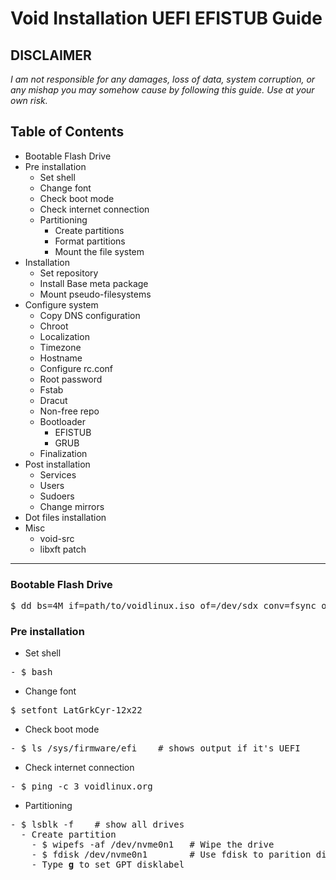 # Void Installation UEFI EFISTUB Guide

**DISCLAIMER**
---
_I am not responsible for any damages, loss of data, system corruption, or any mishap you may somehow cause by following this guide._
_Use at your own risk._

## Table of Contents

- Bootable Flash Drive
- Pre installation
  - Set shell
  - Change font
  - Check boot mode
  - Check internet connection
  - Partitioning
    - Create partitions
    - Format partitions
    - Mount the file system
- Installation
  - Set repository
  - Install Base meta package
  - Mount pseudo-filesystems
- Configure system
  - Copy DNS configuration
  - Chroot
  - Localization
  - Timezone
  - Hostname
  - Configure rc.conf
  - Root password
  - Fstab
  - Dracut
  - Non-free repo
  - Bootloader
    - EFISTUB
    - GRUB
  - Finalization
- Post installation
  - Services
  - Users
  - Sudoers
  - Change mirrors
- Dot files installation
- Misc
  - void-src
  - libxft patch

---

###  Bootable Flash Drive

<pre>
$ dd bs=4M if=path/to/voidlinux.iso of=/dev/sdx conv=fsync oflag=direct status=progress
</pre>

### Pre installation

- Set shell
<pre>
- $ bash
</pre>

- Change font
<pre>
$ setfont LatGrkCyr-12x22
</pre>

- Check boot mode
<pre>
- $ ls /sys/firmware/efi    # shows output if it's UEFI
</pre>

- Check internet connection
<pre>
- $ ping -c 3 voidlinux.org
</pre>

- Partitioning
<pre>
- $ lsblk -f    # show all drives
  - Create partition
    - $ wipefs -af /dev/nvme0n1   # Wipe the drive
    - $ fdisk /dev/nvme0n1        # Use fdisk to parition disk
    - Type <b>g</b> to set GPT disklabel
</pre>
